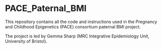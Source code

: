 # PACE_Paternal_BMI

This repository contains all the code and instructions used in the Pregnancy and Childhood Epigenetics (PACE) consortium paternal BMI project.

The project is led by Gemma Sharp (MRC Integrative Epidemiology Unit, University of Bristol).
